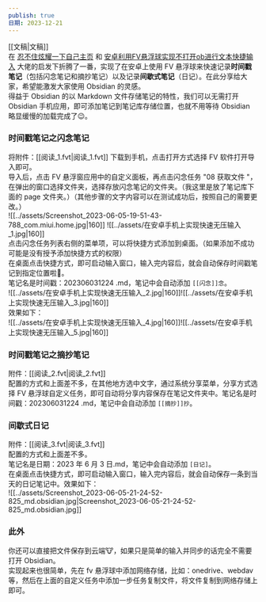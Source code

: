 ```yaml
---
publish: true
日期: 2023-12-21
---
```

[[文稿|文稿]]    
在 [忍不住炫耀一下自己主页](https://forum-zh.obsidian.md/t/topic/14209/16?u=ennea) 和 [安卓利用FV悬浮球实现不打开ob进行文本快捷输入](https://forum-zh.obsidian.md/t/topic/5687) 大佬的启发下折腾了一番，实现了在安卓上使用 FV 悬浮球来快速记录**时间戳笔记**（包括闪念笔记和摘抄笔记）以及记录**间歇式笔记**（日记）。在此分享给大家，希望能激发大家使用 Obsidian 的灵感。    
得益于 Obsidian 的以 Markdown 文件存储笔记的特性，我们可以无需打开 Obsidian 手机应用，即可添加笔记到笔记库存储位置，也就不用等待 Obsidian 略显缓慢的加载完成了😉。  
### 时间戳笔记之闪念笔记  
将附件：[[阅读_1.fvt|阅读_1.fvt]] 下载到手机，点击打开方式选择 FV 软件打开导入即可。    
导入后，点击 FV 悬浮窗应用中的自定义面板，再点击闪念任务 "08 获取文件 "，在弹出的窗口选择文件夹，选择存放闪念笔记的文件夹。（我这里是放了笔记库下面的 page 文件夹。）（其他步骤的文字内容可以在测试成功后，按照自己的需要更改。）    
![[../assets/Screenshot_2023-06-05-19-51-43-788_com.miui.home.jpg|160]] ![[../assets/在安卓手机上实现快速无压输入_1.jpg|160]]    
点击闪念任务列表右侧的菜单项，可以将快捷方式添加到桌面。（如果添加不成功可能是没有授予添加快捷方式的权限）    
在桌面点击快捷方式，即可启动输入窗口，输入完内容后，就会自动保存时间戳笔记到指定位置啦🎉。    
笔记名是时间戳：202306031224 .md，笔记中会自动添加 `[[闪念]]念`。    
![[../assets/在安卓手机上实现快速无压输入_2.jpg|160]]![[../assets/在安卓手机上实现快速无压输入_3.jpg|160]]    
效果如下：    
![[../assets/在安卓手机上实现快速无压输入_4.jpg|160]]![[../assets/在安卓手机上实现快速无压输入_5.jpg|160]]  
### 时间戳笔记之摘抄笔记  
附件：[[阅读_2.fvt|阅读_2.fvt]]    
配置的方式和上面差不多，在其他地方选中文字，通过系统分享菜单，分享方式选择 FV 悬浮球自定义任务，即可自动将分享内容保存在笔记文件夹中。笔记名是时间戳：202306031224 .md，笔记中会自动添加 `[[摘抄]]抄`。  
### 间歇式日记  
附件：[[阅读_3.fvt|阅读_3.fvt]]    
配置的方式和上面差不多。    
笔记名是日期：2023 年 6 月 3 日.md，笔记中会自动添加 `[日记]`。    
在桌面点击快捷方式，即可启动输入窗口，输入完内容后，就会自动保存一条到当天的日记笔记中。效果如下：    
![[../assets/Screenshot_2023-06-05-21-24-52-825_md.obsidian.jpg|Screenshot_2023-06-05-21-24-52-825_md.obsidian.jpg]]  
  
### 此外  
你还可以直接把文件保存到云端🐮，如果只是简单的输入并同步的话完全不需要打开 Obsidian。    
实现起来也很简单，先在 fv 悬浮球中添加网络存储，比如：onedrive、webdav 等，然后在上面的自定义任务中添加一步任务复制文件，将文件复制到网络存储上即可。  
